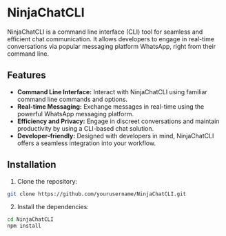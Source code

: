 # NinjaChatCLI

NinjaChatCLI is a command line interface (CLI) tool for seamless and efficient chat communication. It allows developers to engage in real-time conversations via popular messaging platform WhatsApp, right from their command line.

## Features

- **Command Line Interface:** Interact with NinjaChatCLI using familiar command line commands and options.
- **Real-time Messaging:** Exchange messages in real-time using the powerful WhatsApp messaging platform.
- **Efficiency and Privacy:** Engage in discreet conversations and maintain productivity by using a CLI-based chat solution.
- **Developer-friendly:** Designed with developers in mind, NinjaChatCLI offers a seamless integration into your workflow.

## Installation

1. Clone the repository:

```bash
git clone https://github.com/yourusername/NinjaChatCLI.git
```

2. Install the dependencies:

```bash
cd NinjaChatCLI
npm install
```



